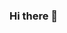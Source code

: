 ### Hi there 👋

<!--
**mikaeileghbal/mikaeileghbal** is a ✨ _special_ ✨ repository because its `README.md` (this file) appears on your GitHub profile.

[![github stats](https://github-readme-stats.vercel.app/api?username=#your-username)](https://github.com/anuraghazra/github-readme-stats)

Here are some ideas to get you started:

- 🔭 I’m currently working on ...
- 🌱 I’m currently learning ...
- 👯 I’m looking to collaborate on ...
- 🤔 I’m looking for help with ...
- 💬 Ask me about ...
- 📫 How to reach me: ...
- 😄 Pronouns: ...
- ⚡ Fun fact: ...
-->
